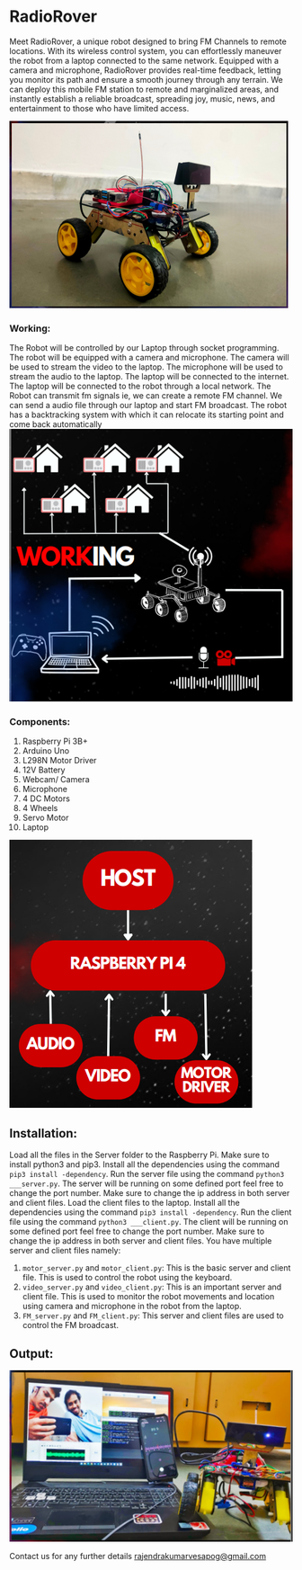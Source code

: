 # RadioRover

Meet RadioRover, a unique robot designed to bring FM Channels to remote locations. With its wireless control system, you can effortlessly maneuver the robot from a laptop connected to the same network. Equipped with a camera and microphone, RadioRover provides real-time feedback, letting you monitor its path and ensure a
smooth journey through any terrain. We can deploy this mobile FM station to remote and marginalized areas, and
instantly establish a reliable broadcast, spreading joy, music, news, and entertainment to those who have limited
access.


![localImage](./img/robot.jpg)

### Working: 

The Robot will be controlled by our Laptop through socket programming. The robot will be equipped with a camera and microphone. The camera will be used to stream the video to the laptop. The microphone will be used to stream the audio to the laptop. The laptop will be connected to the internet. The laptop will be connected to the robot through a local network. The Robot can transmit fm signals ie, we can create a remote FM channel. We can send a audio file through our laptop and start FM broadcast. The robot has a backtracking system with which it can relocate its starting point and come back automatically
![localImage](./img/working.jpg)


### Components: 

1. Raspberry Pi 3B+
2. Arduino Uno
3. L298N Motor Driver
4. 12V Battery
6. Webcam/ Camera
7. Microphone
8. 4 DC Motors
9. 4 Wheels
10. Servo Motor
11. Laptop

![localImage](./img/flow.jpg)



## Installation: 


Load all the files in the Server folder to the Raspberry Pi. Make sure to install python3 and pip3. Install all the dependencies using the command ```pip3 install -dependency```. Run the server file using the command ```python3 ___server.py```. The server will be running on some defined port feel free to change the port number. Make sure to change the ip address in both server and client files. Load the client files to the laptop. Install all the dependencies using the command ```pip3 install -dependency```. Run the client file using the command ```python3 ___client.py```. The client will be running on some defined port feel free to change the port number. Make sure to change the ip address in both server and client files.
You have multiple server and client files namely:   
1. ```motor_server.py``` and ```motor_client.py```: This is the basic server and client file. This is used to control the robot using the keyboard.
2. ```video_server.py``` and ```video_client.py```: This is an important server and client file. This is used to monitor the robot movements and location using camera and microphone in the robot from the laptop.
3. ```FM_server.py``` and ```FM_client.py```: This server and client files are used to control the FM broadcast.



## Output:

![localImage](./img/output.jpg)

Contact us for any further details
rajendrakumarvesapog@gmail.com

